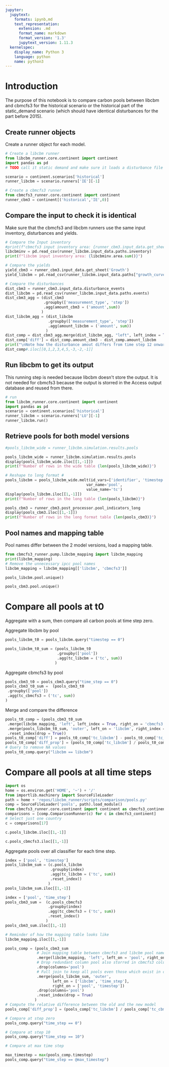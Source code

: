 ```yaml
---
jupyter:
  jupytext:
    formats: ipynb,md
    text_representation:
      extension: .md
      format_name: markdown
      format_version: '1.3'
      jupytext_version: 1.11.3
  kernelspec:
    display_name: Python 3
    language: python
    name: python3
---
```


# Introduction

The purpose of this notebook is to compare carbon pools between libcbm and cbmcfs3 for the historical scenario or the historical part of the static_demand scenario (which should have identical disturbances for the part before 2015).




## Create runner objects

Create a runner object for each model.


```python
# Create a libcbm runner
from libcbm_runner.core.continent import continent
import pandas as pd
# TODO call it static demand and make sure it loads a disturbance file from the static demand scenario

scenario = continent.scenarios['historical']
runner_libcbm = scenario.runners['IE'][-1]

# Create a cbmcfs3 runner
from cbmcfs3_runner.core.continent import continent
runner_cbm3 = continent[('historical','IE',0)]
```

## Compare the input to check it is identical

Make sure that the cbmcfs3 and libcbm runners use the same input inventory, disturbances and yields.

```python
# Compare the Input inventory
#print(f"cbmcfs3 input inventory area: {runner_cbm3.input_data.get_sheet('Inventory').area.sum()}")
libcbminv = pd.read_csv(runner_libcbm.input_data.paths.inventory)
print(f"libcbm input inventory area: {libcbminv.area.sum()}")
```

```python
# Compare the yields
yield_cbm3 = runner_cbm3.input_data.get_sheet('Growth')
yield_libcbm = pd.read_csv(runner_libcbm.input_data.paths["growth_curves"])
```

```python
# Compare the disturbances
dist_cbm3 = runner_cbm3.input_data.disturbance_events
dist_libcbm = pd.read_csv(runner_libcbm.input_data.paths.events)
dist_cbm3_agg = (dist_cbm3
                 .groupby(['measurement_type', 'step'])
                 .agg(amount_cbm3 = ('amount',sum))
                )
dist_libcbm_agg = (dist_libcbm
                   .groupby(['measurement_type', 'step'])
                   .agg(amount_libcbm = ('amount', sum))
                  )
dist_comp = dist_cbm3_agg.merge(dist_libcbm_agg, "left", left_index = True, right_index = True)
dist_comp['diff'] = dist_comp.amount_cbm3 - dist_comp.amount_libcbm
print("\nNote how the disturbance amout differs from time step 12 onwards")
dist_comp#.iloc[[0,1,2,3,4,5,-3,-2,-1]]
```

## Run libcbm to get its output

This running step is needed because libcbm doesn't store the output. It is not needed for cbmcfs3 because the output is storred in the Access output database and reused from there. 

```python
# run
from libcbm_runner.core.continent import continent
import pandas as pd
scenario = continent.scenarios['historical']
runner_libcbm = scenario.runners['LU'][-1]
runner_libcbm.run()
```

## Retrieve pools for both model versions

```python
#pools_libcbm_wide = runner_libcbm.simulation.results.pools
```

```python
pools_libcbm_wide = runner_libcbm.simulation.results.pools
display(pools_libcbm_wide.iloc[[1,-1]])
print(f"Number of rows in the wide table {len(pools_libcbm_wide)}")
```

```python
# Reshape to long format #
pools_libcbm = pools_libcbm_wide.melt(id_vars=['identifier', 'timestep', 'Input'],
                                    var_name='pool',
                                    value_name='tc')
display(pools_libcbm.iloc[[1,-1]])
print(f"Number of rows in the long table {len(pools_libcbm)}")
```

```python
pools_cbm3 = runner_cbm3.post_processor.pool_indicators_long
display(pools_cbm3.iloc[[1,-1]])
print(f"Number of rows in the long format table {len(pools_cbm3)}")
```

<!-- #region -->
## Pool names and mapping table


Pool names differ between the 2 model versions, load a mapping table.
<!-- #endregion -->

```python
from cbmcfs3_runner.pump.libcbm_mapping import libcbm_mapping
print(libcbm_mapping)
# Remove the unnecessary ipcc pool names
libcbm_mapping = libcbm_mapping[['libcbm', 'cbmcfs3']]
```

```python
pools_libcbm.pool.unique()
```

```python
pools_cbm3.pool.unique()
```

# Compare all pools at t0

Aggregate with a sum, then compare all carbon pools at time step zero. 


Aggregate libcbm by pool

```python
pools_libcbm_t0 = pools_libcbm.query("timestep == 0")

pools_libcbm_t0_sum = (pools_libcbm_t0
                       .groupby(['pool'])
                       .agg(tc_libcbm = ('tc', sum))
                      )
```

Aggregate cbmcfs3 by pool

```python
pools_cbm3_t0 = pools_cbm3.query("time_step == 0")
pools_cbm3_t0_sum =  (pools_cbm3_t0
 .groupby(['pool'])
 .agg(tc_cbmcfs3 = ('tc', sum))
)
```

Merge and compare the difference 

```python
pools_t0_comp = (pools_cbm3_t0_sum
 .merge(libcbm_mapping, 'left', left_index = True, right_on = 'cbmcfs3')
 .merge(pools_libcbm_t0_sum, 'outer', left_on = 'libcbm', right_index = True)
 .reset_index(drop = True))
pools_t0_comp['diff'] = pools_t0_comp['tc_libcbm'] - pools_t0_comp['tc_cbmcfs3']
pools_t0_comp['diff_prop'] = (pools_t0_comp['tc_libcbm'] / pools_t0_comp['tc_cbmcfs3']) - 1
# Query to remove NA values 
pools_t0_comp.query("libcbm == libcbm")
```

# Compare all pools at all time steps

```python
import os
home = os.environ.get('HOME', '~') + '/'
from importlib.machinery import SourceFileLoader
path = home + 'repos/libcbm_runner/scripts/comparison/pools.py'
comp = SourceFileLoader('pools', path).load_module()
from cbmcfs3_runner.core.continent import continent as cbmcfs3_continent
comparisons = [comp.ComparisonRunner(c) for c in cbmcfs3_continent]
# Select just one country
c = comparisons[17]
```

```python
c.pools_libcbm.iloc[[1,-1]]
```

```python
c.pools_cbmcfs3.iloc[[1,-1]]
```

Aggregate pools over all classifier for each time step.

```python
index = ['pool', 'timestep']
pools_libcbm_sum = (c.pools_libcbm
                    .groupby(index)
                    .agg(tc_libcbm = ('tc', sum))
                    .reset_index()
                   )
pools_libcbm_sum.iloc[[1,-1]]
```

```python
index = ['pool', 'time_step']
pools_cbm3_sum =  (c.pools_cbmcfs3
                   .groupby(index)
                   .agg(tc_cbmcfs3 = ('tc', sum))
                   .reset_index()
                  )
pools_cbm3_sum.iloc[[1,-1]]
```

```python
# Reminder of how the mapping table looks like
libcbm_mapping.iloc[[1,-1]]
```

```python
pools_comp = (pools_cbm3_sum
              # Join mapping table between cbmcfs3 and libcbm pool names
              .merge(libcbm_mapping, 'left', left_on = 'pool', right_on = 'cbmcfs3')
              # Drop redundant column pool also storred in cbmcfs3 column
              .drop(columns='pool')
              # Full join to keep all pools even those which exist in only one version of the model
              .merge(pools_libcbm_sum, 'outer', 
                     left_on = ['libcbm', 'time_step'], 
                     right_on = ['pool', 'timestep'])
              .drop(columns='pool')
              .reset_index(drop = True)
             )
# Compute the relative difference between the old and the new model
pools_comp['diff_prop'] = (pools_comp['tc_libcbm'] / pools_comp['tc_cbmcfs3']) - 1

```

```python
# Compare at step zero
pools_comp.query("time_step == 0")
```

```python
# Compare at step 10
pools_comp.query("time_step == 10")
```

```python
# Compare at max time step
```

```python
max_timestep = max(pools_comp.timestep)
pools_comp.query("time_step == @max_timestep")
```

```python

```
